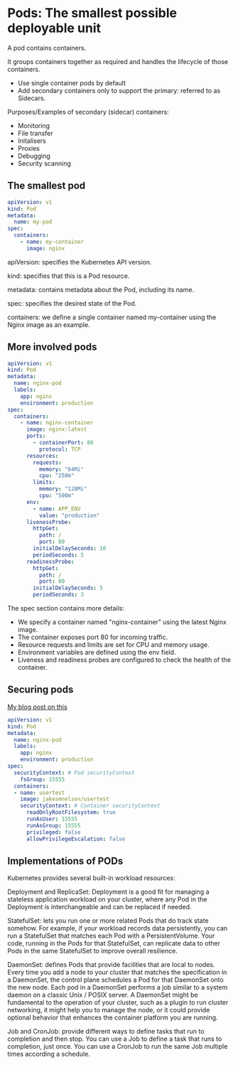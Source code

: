 # Pods: The smallest possible deployable unit

A pod contains containers.

It groups containers together as required and handles the lifecycle of those containers.

- Use single container pods by default
- Add secondary containers only to support the primary: referred to as Sidecars.

Purposes/Examples of secondary (sidecar) containers:

- Monitoring
- File transfer
- Initalisers
- Proxies
- Debugging
- Security scanning

## The smallest pod

```yaml
apiVersion: v1
kind: Pod
metadata:
  name: my-pod
spec:
  containers:
    - name: my-container
      image: nginx
```

apiVersion: specifies the Kubernetes API version.

kind: specifies that this is a Pod resource.

metadata: contains metadata about the Pod, including its name.

spec: specifies the desired state of the Pod.

containers: we define a single container named my-container using the Nginx image as an example.

## More involved pods

```yaml
apiVersion: v1
kind: Pod
metadata:
  name: nginx-pod
  labels:
    app: nginx
    environment: production
spec:
  containers:
    - name: nginx-container
      image: nginx:latest
      ports:
        - containerPort: 80
          protocol: TCP
      resources:
        requests:
          memory: "64Mi"
          cpu: "250m"
        limits:
          memory: "128Mi"
          cpu: "500m"
      env:
        - name: APP_ENV
          value: "production"
      livenessProbe:
        httpGet:
          path: /
          port: 80
        initialDelaySeconds: 10
        periodSeconds: 5
      readinessProbe:
        httpGet:
          path: /
          port: 80
        initialDelaySeconds: 5
        periodSeconds: 3
```

The spec section contains more details:

- We specify a container named "nginx-container" using the latest Nginx image.
- The container exposes port 80 for incoming traffic.
- Resource requests and limits are set for CPU and memory usage.
- Environment variables are defined using the env field.
- Liveness and readiness probes are configured to check the health of the container.

## Securing pods

[My blog post on this](https://medium.com/digio-australia/securing-your-container-workloads-in-kubernetes-369d18c2a006?source=friends_link&sk=898a290ac0619b8e24a511fb44ed03fe)

```yaml
apiVersion: v1
kind: Pod
metadata:
  name: nginx-pod
  labels:
    app: nginx
    environment: production
spec:
  securityContext: # Pod securityContext
    fsGroup: 15555
  containers:
  - name: usertest
    image: jakesmnelson/usertest
    securityContext: # Container securityContext
      readOnlyRootFilesystem: true
      runAsUser: 15555
      runAsGroup: 15555
      privileged: false
      allowPrivilegeEscalation: false
```


## Implementations of PODs

Kubernetes provides several built-in workload resources:

Deployment and ReplicaSet: Deployment is a good fit for managing a stateless application workload on your cluster, where any Pod in the Deployment is interchangeable and can be replaced if needed.

StatefulSet: lets you run one or more related Pods that do track state somehow. For example, if your workload records data persistently, you can run a StatefulSet that matches each Pod with a PersistentVolume. Your code, running in the Pods for that StatefulSet, can replicate data to other Pods in the same StatefulSet to improve overall resilience.

DaemonSet: defines Pods that provide facilities that are local to nodes. Every time you add a node to your cluster that matches the specification in a DaemonSet, the control plane schedules a Pod for that DaemonSet onto the new node. Each pod in a DaemonSet performs a job similar to a system daemon on a classic Unix / POSIX server. A DaemonSet might be fundamental to the operation of your cluster, such as a plugin to run cluster networking, it might help you to manage the node, or it could provide optional behavior that enhances the container platform you are running.

Job and CronJob: provide different ways to define tasks that run to completion and then stop. You can use a Job to define a task that runs to completion, just once. You can use a CronJob to run the same Job multiple times according a schedule.

